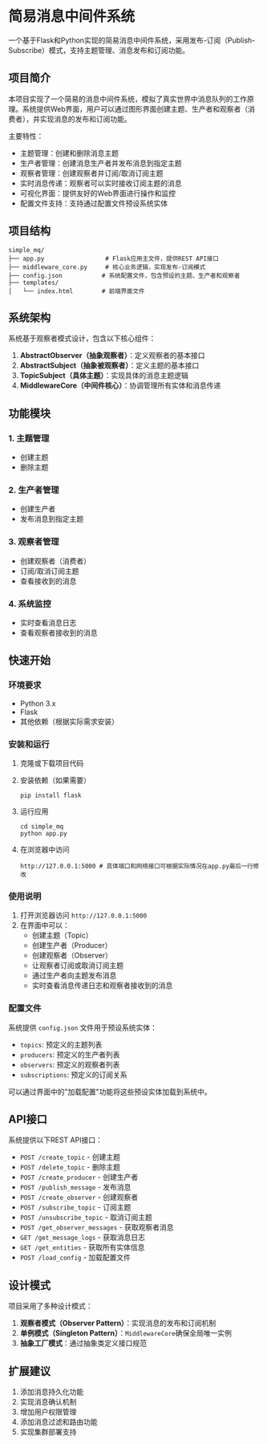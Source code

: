 # 简易消息中间件系统

一个基于Flask和Python实现的简易消息中间件系统，采用发布-订阅（Publish-Subscribe）模式，支持主题管理、消息发布和订阅功能。

## 项目简介

本项目实现了一个简易的消息中间件系统，模拟了真实世界中消息队列的工作原理。系统提供Web界面，用户可以通过图形界面创建主题、生产者和观察者（消费者），并实现消息的发布和订阅功能。

主要特性：
- 主题管理：创建和删除消息主题
- 生产者管理：创建消息生产者并发布消息到指定主题
- 观察者管理：创建观察者并订阅/取消订阅主题
- 实时消息传递：观察者可以实时接收订阅主题的消息
- 可视化界面：提供友好的Web界面进行操作和监控
- 配置文件支持：支持通过配置文件预设系统实体

## 项目结构

```
simple_mq/
├── app.py                 # Flask应用主文件，提供REST API接口
├── middleware_core.py     # 核心业务逻辑，实现发布-订阅模式
├── config.json           # 系统配置文件，包含预设的主题、生产者和观察者
├── templates/
│   └── index.html        # 前端界面文件
```

## 系统架构

系统基于观察者模式设计，包含以下核心组件：

1. **AbstractObserver（抽象观察者）**：定义观察者的基本接口
2. **AbstractSubject（抽象被观察者）**：定义主题的基本接口
3. **TopicSubject（具体主题）**：实现具体的消息主题逻辑
4. **MiddlewareCore（中间件核心）**：协调管理所有实体和消息传递

## 功能模块

### 1. 主题管理
- 创建主题
- 删除主题

### 2. 生产者管理
- 创建生产者
- 发布消息到指定主题

### 3. 观察者管理
- 创建观察者（消费者）
- 订阅/取消订阅主题
- 查看接收到的消息

### 4. 系统监控
- 实时查看消息日志
- 查看观察者接收到的消息

## 快速开始

### 环境要求
- Python 3.x
- Flask
- 其他依赖（根据实际需求安装）

### 安装和运行

1. 克隆或下载项目代码

2. 安装依赖（如果需要）
   ```
   pip install flask
   ```

3. 运行应用
   ```
   cd simple_mq
   python app.py
   ```
   
4. 在浏览器中访问
   ```
   http://127.0.0.1:5000 # 具体端口和网络接口可根据实际情况在app.py最后一行修改
   ```

### 使用说明

1. 打开浏览器访问 `http://127.0.0.1:5000`
2. 在界面中可以：
   - 创建主题（Topic）
   - 创建生产者（Producer）
   - 创建观察者（Observer）
   - 让观察者订阅或取消订阅主题
   - 通过生产者向主题发布消息
   - 实时查看消息传递日志和观察者接收到的消息

### 配置文件

系统提供 `config.json` 文件用于预设系统实体：
- `topics`: 预定义的主题列表
- `producers`: 预定义的生产者列表
- `observers`: 预定义的观察者列表
- `subscriptions`: 预定义的订阅关系

可以通过界面中的"加载配置"功能将这些预设实体加载到系统中。

## API接口

系统提供以下REST API接口：

- `POST /create_topic` - 创建主题
- `POST /delete_topic` - 删除主题
- `POST /create_producer` - 创建生产者
- `POST /publish_message` - 发布消息
- `POST /create_observer` - 创建观察者
- `POST /subscribe_topic` - 订阅主题
- `POST /unsubscribe_topic` - 取消订阅主题
- `POST /get_observer_messages` - 获取观察者消息
- `GET /get_message_logs` - 获取消息日志
- `GET /get_entities` - 获取所有实体信息
- `POST /load_config` - 加载配置文件

## 设计模式

项目采用了多种设计模式：

1. **观察者模式（Observer Pattern）**：实现消息的发布和订阅机制
2. **单例模式（Singleton Pattern）**：`MiddlewareCore`确保全局唯一实例
3. **抽象工厂模式**：通过抽象类定义接口规范

## 扩展建议

1. 添加消息持久化功能
2. 实现消息确认机制
3. 增加用户权限管理
4. 添加消息过滤和路由功能
5. 实现集群部署支持
